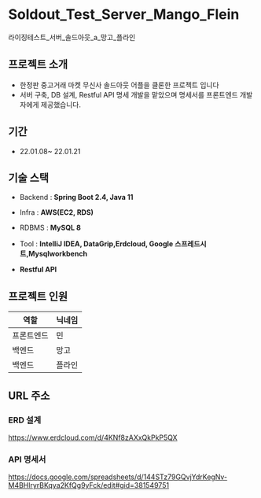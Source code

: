 # Soldout_Test_Server_Mango_Flein
라이징테스트_서버_솔드아웃_a_망고_플라인



## 프로젝트 소개
- 한정판 중고거래 마켓 무신사 솔드아웃 어플을 클론한 프로젝트 입니다
- 서버 구축, DB 설계, Restful API 명세 개발을 맡았으며 명세서를 프론트엔드 개발자에게 제공했습니다.
## 기간
- 22.01.08~ 22.01.21
## 기술 스택
- Backend : **Spring Boot 2.4, Java 11**

- Infra : **AWS(EC2, RDS)**

- RDBMS : **MySQL 8**

- Tool : **IntelliJ IDEA, DataGrip,Erdcloud, Google 스프레드시트,Mysqlworkbench**

- **Restful API**

  

## 프로젝트 인원

| 역할       | 닉네임 |
| ---------- | ------ |
| 프론트엔드 | 민     |
| 백엔드     | 망고   |
| 백엔드     | 플라인 |



## URL 주소
### ERD 설계

https://www.erdcloud.com/d/4KNf8zAXxQkPkP5QX

### API 명세서 

https://docs.google.com/spreadsheets/d/144STz79GQvjYdrKegNv-M4BHlryrBKqya2KfQg9yFck/edit#gid=381549751




